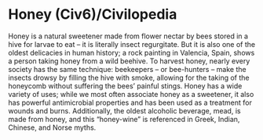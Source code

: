 # Honey (Civ6)/Civilopedia

Honey is a natural sweetener made from flower nectar by bees stored in a hive for larvae to eat – it is literally insect regurgitate. But it is also one of the oldest delicacies in human history; a rock painting in Valencia, Spain, shows a person taking honey from a wild beehive. To harvest honey, nearly every society has the same technique: beekeepers – or bee-hunters – make the insects drowsy by filling the hive with smoke, allowing for the taking of the honeycomb without suffering the bees’ painful stings. Honey has a wide variety of uses; while we most often associate honey as a sweetener, it also has powerful antimicrobial properties and has been used as a treatment for wounds and burns. Additionally, the oldest alcoholic beverage, mead, is made from honey, and this “honey-wine” is referenced in Greek, Indian, Chinese, and Norse myths.